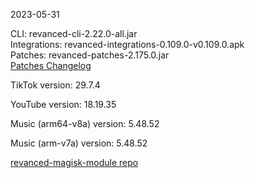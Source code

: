 2023-05-31
  
CLI: revanced-cli-2.22.0-all.jar  
Integrations: revanced-integrations-0.109.0-v0.109.0.apk  
Patches: revanced-patches-2.175.0.jar  
[Patches Changelog](https://github.com/revanced/revanced-patches/releases/tag/v2.175.0)  

TikTok version: 29.7.4  

YouTube version: 18.19.35  

Music (arm64-v8a) version: 5.48.52  

Music (arm-v7a) version: 5.48.52  

[revanced-magisk-module repo](https://github.com/j-hc/revanced-magisk-module)
